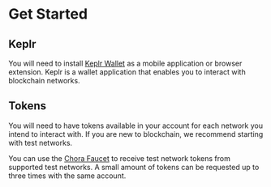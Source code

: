# Get Started

## Keplr

You will need to install [Keplr Wallet](https://www.keplr.app/download) as a mobile application or browser extension. Keplr is a wallet application that enables you to interact with blockchain networks.

## Tokens

You will need to have tokens available in your account for each network you intend to interact with. If you are new to blockchain, we recommend starting with test networks.

You can use the [Chora Faucet](https://faucet.chora.io) to receive test network tokens from supported test networks. A small amount of tokens can be requested up to three times with the same account.

